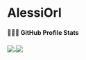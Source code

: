 # AlessiOrl

#### 👨🏻‍💻&nbsp;GitHub Profile Stats

<p align=left>
<a href="https://github.com/anuraghazra/github-readme-stats">
  <img align="center" src="https://github-readme-stats.vercel.app/api?username=AlessiOrl&show_icons=true&theme=tokyonight&line_height=33&hide_border=true" />
</a>
<a href="https://github.com/anuraghazra/convoychat">
  <img align="center" src="https://github-readme-stats.vercel.app/api/top-langs/?username=AlessiOrl&theme=tokyonight&langs_count=4&hide=perl,TeX,jsonnet,autohotkey&hide_border=true" />
</a>
</p>

<br>
